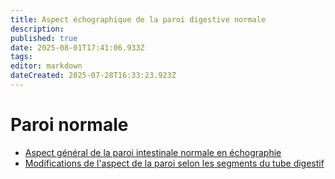 ```yaml
---
title: Aspect échographique de la paroi digestive normale
description: 
published: true
date: 2025-08-01T17:41:06.933Z
tags: 
editor: markdown
dateCreated: 2025-07-28T16:33:23.923Z
---
```


# Paroi normale

- [Aspect général de la paroi intestinale normale en échographie](/bases/paroi_normale/general)
- [Modifications de l'aspect de la paroi selon les segments du tube digestif](/bases/paroi_normale/variation_siege)
